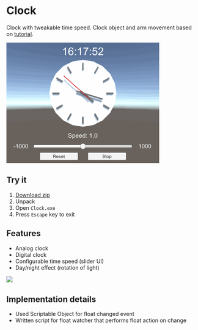 # Clock

Clock with tweakable time speed.
Clock object and arm movement based on [tutorial](https://catlikecoding.com/unity/tutorials/basics/game-objects-and-scripts/).

<img src="Presentation/Clock_0.gif" width="400">

## Try it
1. [Download zip](https://github.com/dbpienkowska/clock/raw/master/Game/Clock.zip)
2. Unpack
3. Open `Clock.exe`
4. Press `Escape` key to exit

## Features
- Analog clock
- Digital clock
- Configurable time speed (slider UI)
- Day/night effect (rotation of light)

<img src="Presentation/Clock_1.gif" width="400">

## Implementation details
- Used Scriptable Object for float changed event
- Written script for float watcher that performs float action on change
 

